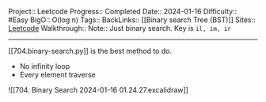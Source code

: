 Project:: Leetcode
Progress:: Completed
Date:: 2024-01-16
Difficulty:: #Easy 
BigO:: O(log n)
Tags:: 
BackLinks:: [[Binary search Tree (BST)]]
Sites:: [Leetcode](https://leetcode.com/problems/binary-search/description/)
Walkthrough:: 
Note:: Just binary search. Key is `il, im, ir` 

---
[[704.binary-search.py]] is the best method to do.
- No infinity loop
- Every element traverse

![[704. Binary Search 2024-01-16 01.24.27.excalidraw]]